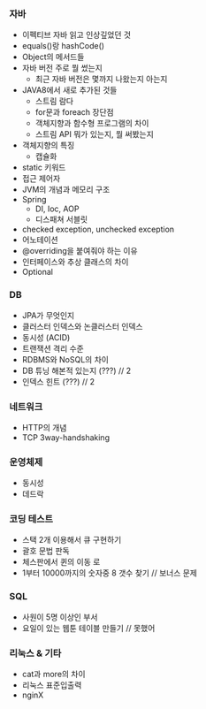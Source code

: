 ### 자바
- 이펙티브 자바 읽고 인상깊었던 것
- equals()랑 hashCode()
- Object의 메서드들
- 자바 버전 주로 뭘 썼는지
   - 최근 자바 버전은 몇까지 나왔는지 아는지
- JAVA8에서 새로 추가된 것들
   - 스트림 람다
   - for문과 foreach 장단점
   - 객체지향과 함수형 프로그램의 차이
   - 스트림 API 뭐가 있는지, 뭘 써봤는지
- 객체지향의 특징
   - 캡슐화
- static 키워드
- 접근 제어자
- JVM의 개념과 메모리 구조
- Spring
   - DI, Ioc, AOP
   - 디스패쳐 서블릿
- checked exception, unchecked exception
- 어노테이션
- @overriding을 붙여줘야 하는 이유
- 인터페이스와 추상 클래스의 차이
- Optional

### DB
- JPA가 무엇인지
- 클러스터 인덱스와 논클러스터 인덱스
- 동시성 (ACID)
- 트랜잭션 격리 수준
- RDBMS와 NoSQL의 차이
- DB 튜닝 해본적 있는지 (???) // 2
- 인덱스 힌트 (???) // 2

### 네트워크
- HTTP의 개념
- TCP 3way-handshaking

### 운영체제
- 동시성
- 데드락

### 코딩 테스트
- 스택 2개 이용해서 큐 구현하기
- 괄호 문법 판독
- 체스판에서 퀸의 이동 로
- 1부터 10000까지의 숫자중 8 갯수 찾기 // 보너스 문제


### SQL
- 사원이 5명 이상인 부서
- 요일이 있는 웹툰 테이블 만들기 // 못했어

### 리눅스 & 기타
- cat과 more의 차이
- 리눅스 표준입출력
- nginX